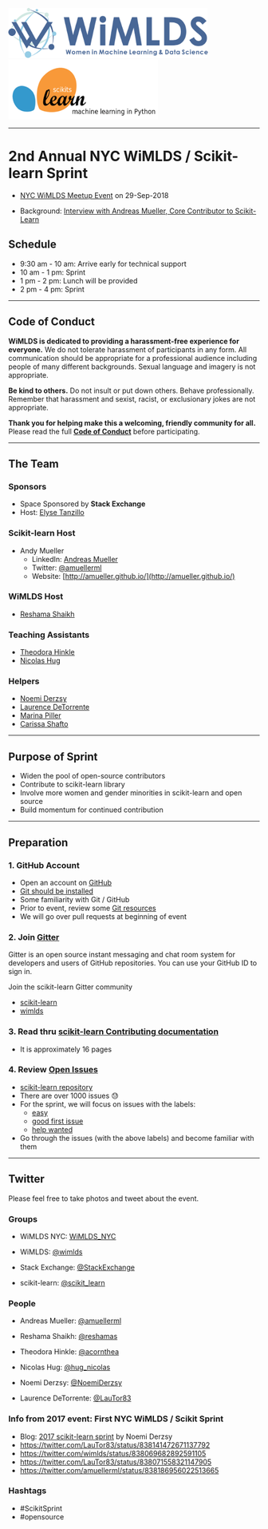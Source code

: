 

  
<p float="left">
  <img src="images/blue_logo_full.jpg" height="100" width="400" />
   <img  width="100" />
  <img src="images/scikit.png" height="120" width="300"  /> 

</p>


---

# 2nd Annual NYC WiMLDS / Scikit-learn Sprint  
 
* [NYC WiMLDS Meetup Event](https://www.meetup.com/NYC-Women-in-Machine-Learning-Data-Science/events/253593297/) on 29-Sep-2018

* Background: [Interview with Andreas Mueller, Core Contributor to Scikit-Learn](http://mlconf.com/interview-andreas-muller-lecturer-columbia-university-core-contributor-scikit-learn-reshama-shaikh/)

## Schedule
- 9:30 am - 10 am: Arrive early for technical support
- 10 am - 1 pm: Sprint
- 1 pm - 2 pm: Lunch will be provided
- 2 pm - 4 pm: Sprint

----
## Code of Conduct
**WiMLDS is dedicated to providing a harassment-free experience for everyone.** We do not tolerate harassment of participants in any form. All communication should be appropriate for a professional audience including people of many different backgrounds. Sexual language and imagery is not appropriate.

**Be kind to others.** Do not insult or put down others. Behave professionally. Remember that harassment and sexist, racist, or exclusionary jokes are not appropriate.

**Thank you for helping make this a welcoming, friendly community for all.**  Please read the full [**Code of Conduct**](https://github.com/WiMLDS/starter-kit/wiki/Code-of-conduct) before participating.  

---
## The Team

### Sponsors  
* Space Sponsored by **Stack Exchange**  
* Host:  [Elyse Tanzillo](https://www.linkedin.com/in/elyse-tanzillo-170b796/)

### Scikit-learn Host
* Andy Mueller
  - LinkedIn: [Andreas Mueller](https://www.linkedin.com/in/andreas-mueller-b370265a)
  - Twitter: [@amuellerml](https://twitter.com/amuellerml)
  - Website:  [http://amueller.github.io/](http://amueller.github.io/)

### WiMLDS Host
* [Reshama Shaikh](https://reshamas.github.io) 

### Teaching Assistants  
* [Theodora Hinkle](https://www.linkedin.com/in/theodora-hinkle-5b80a238/)
* [Nicolas Hug](https://www.linkedin.com/in/nicolas-hug/)

### Helpers
* [Noemi Derzsy](https://twitter.com/NoemiDerzsy)
* [Laurence DeTorrente](https://twitter.com/LauTor83)
* [Marina Piller](https://twitter.com/mgpiller)
* [Carissa Shafto](https://twitter.com/carissa_shafto)

---

## Purpose of Sprint
- Widen the pool of open-source contributors
- Contribute to scikit-learn library
- Involve more women and gender minorities in scikit-learn and open source
- Build momentum for continued contribution

---

## Preparation

### 1.  GitHub Account
- Open an account on [GitHub](https://github.com/)
- [Git should be installed](https://git-scm.com/book/en/v2/Getting-Started-Installing-Git)
- Some familiarity with Git / GitHub 
- Prior to event, review some [Git resources](https://github.com/reshamas/git-intro-workshop/blob/master/extra_resources/resource_git_tutorials.md) 
- We will go over pull requests at beginning of event

### 2.  Join [Gitter](https://gitter.im)
Gitter is an open source instant messaging and chat room system for developers and users of GitHub repositories.  You can use your GitHub ID to sign in. 

Join the scikit-learn Gitter community
* [scikit-learn](https://gitter.im/scikit-learn/home)
* [wimlds](https://gitter.im/scikit-learn/wimlds)

### 3.  Read thru [scikit-learn Contributing documentation](http://scikit-learn.org/stable/developers/contributing.html)
* It is approximately 16 pages

### 4.  Review [Open Issues](https://github.com/scikit-learn/scikit-learn/issues) 
* [scikit-learn repository](https://github.com/scikit-learn/scikit-learn)
* There are over 1000 issues :sweat:
* For the sprint, we will focus on issues with the labels:  
    - [easy](https://github.com/scikit-learn/scikit-learn/issues?q=is%3Aissue+is%3Aopen+label%3AEasy)
    - [good first issue](https://github.com/scikit-learn/scikit-learn/issues?q=is%3Aissue+is%3Aopen+label%3A"good+first+issue")
    - [help wanted](https://github.com/scikit-learn/scikit-learn/issues?q=is%3Aissue+is%3Aopen+label%3A"help+wanted")
* Go through the issues (with the above labels) and become familiar with them 

---

## Twitter

Please feel free to take photos and tweet about the event.

### Groups

- WiMLDS NYC:  [WiMLDS_NYC](https://twitter.com/WiMLDS_NYC)

- WiMLDS:  [@wimlds](https://twitter.com/wimlds)

- Stack Exchange: [@StackExchange](https://twitter.com/StackExchange)

- scikit-learn:  [@scikit_learn](https://twitter.com/scikit_learn)

### People

- Andreas Mueller:  [@amuellerml](https://twitter.com/amuellerml)

- Reshama Shaikh: [@reshamas](https://twitter.com/reshamas)

- Theodora Hinkle: [@acornthea](https://twitter.com/acornthea)

- Nicolas Hug: [@hug_nicolas](https://twitter.com/hug_nicolas)

- Noemi Derzsy:  [@NoemiDerzsy](https://twitter.com/NoemiDerzsy)

- Laurence DeTorrente:  [@LauTor83](https://twitter.com/LauTor83)

### Info from 2017 event: First NYC WiMLDS / Scikit Sprint
- Blog:  [2017 scikit-learn sprint](http://wimlds.org/noemi-derzsy-scikit-learn-sprint/) by Noemi Derzsy
- https://twitter.com/LauTor83/status/838141472671137792
- https://twitter.com/wimlds/status/838069682892591105
- https://twitter.com/LauTor83/status/838071558321147905
- https://twitter.com/amuellerml/status/838186956022513665

### Hashtags

- #ScikitSprint
- #opensource
